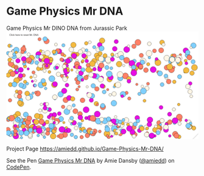 # Game Physics Mr DNA
Game Physics Mr DINO DNA from Jurassic Park
![](https://github.com/AmieDD/Game-Physics-Mr-DNA/blob/master/Images/mrdna.png)

Project Page https://amiedd.github.io/Game-Physics-Mr-DNA/

<p data-height="265" data-theme-id="0" data-slug-hash="dQqzNa" data-default-tab="js,result" data-user="amiedd" data-pen-title="Game Physics Mr DNA" class="codepen">See the Pen <a href="https://codepen.io/amiedd/pen/dQqzNa/">Game Physics Mr DNA</a> by Amie Dansby (<a href="https://codepen.io/amiedd">@amiedd</a>) on <a href="https://codepen.io">CodePen</a>.</p>
<script async src="https://static.codepen.io/assets/embed/ei.js"></script>
